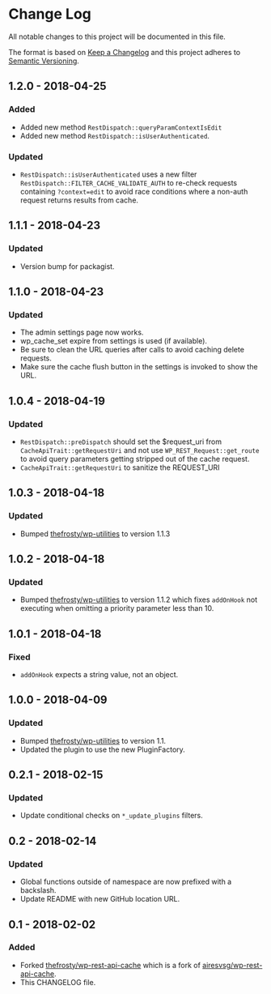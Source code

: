 # Change Log
All notable changes to this project will be documented in this file.

The format is based on [Keep a Changelog](http://keepachangelog.com/)
and this project adheres to [Semantic Versioning](http://semver.org/).

## 1.2.0 - 2018-04-25
### Added
- Added new method `RestDispatch::queryParamContextIsEdit`
- Added new method `RestDispatch::isUserAuthenticated`.

### Updated
- `RestDispatch::isUserAuthenticated` uses a new filter `RestDispatch::FILTER_CACHE_VALIDATE_AUTH` to re-check requests containing `?context=edit` to avoid race conditions where a non-auth request returns results from cache.

## 1.1.1 - 2018-04-23
### Updated
- Version bump for packagist.

## 1.1.0 - 2018-04-23
### Updated
- The admin settings page now works.
- wp_cache_set expire from settings is used (if available).
- Be sure to clean the URL queries after calls to avoid caching delete requests.
- Make sure the cache flush button in the settings is invoked to show the URL.

## 1.0.4 - 2018-04-19
### Updated
- `RestDispatch::preDispatch` should set the $request_uri from `CacheApiTrait::getRequestUri` and not use
`WP_REST_Request::get_route` to avoid query parameters getting stripped out of the cache request.
- `CacheApiTrait::getRequestUri` to sanitize the REQUEST_URI

## 1.0.3 - 2018-04-18
### Updated
- Bumped [thefrosty/wp-utilities](https://github.com/thefrosty/wp-utilities/) to version 1.1.3

## 1.0.2 - 2018-04-18
### Updated
- Bumped [thefrosty/wp-utilities](https://github.com/thefrosty/wp-utilities/) to version 1.1.2
which fixes `addOnHook` not executing when omitting a priority parameter less than 10.

## 1.0.1 - 2018-04-18
### Fixed
- `addOnHook` expects a string value, not an object.

## 1.0.0 - 2018-04-09
### Updated
- Bumped [thefrosty/wp-utilities](https://github.com/thefrosty/wp-utilities/) to version 1.1.
- Updated the plugin to use the new PluginFactory.

## 0.2.1 - 2018-02-15
### Updated
- Update conditional checks on `*_update_plugins` filters.

## 0.2 - 2018-02-14
### Updated
- Global functions outside of namespace are now prefixed with a backslash.
- Update README with new GitHub location URL.

## 0.1 - 2018-02-02
### Added
- Forked [thefrosty/wp-rest-api-cache](https://github.com/thefrosty/wp-rest-api-cache/) which is a fork of 
[airesvsg/wp-rest-api-cache](https://github.com/airesvsg/wp-rest-api-cache/).
- This CHANGELOG file.